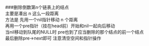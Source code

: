 ###删除倒数第n个链表上的结点  
	主要是凑出 n 这么一段距离  
	方法是 先用一个nil指针移动 n 个距离  
	再用一个pre指针（挂在head前）开始和nil一起向后移动  
	当nil移动到队尾的NULL时 pre也到了应当删除的那个结点的前一个结点  
	最后删除pre->next即可 注意清空空间和指针操作  